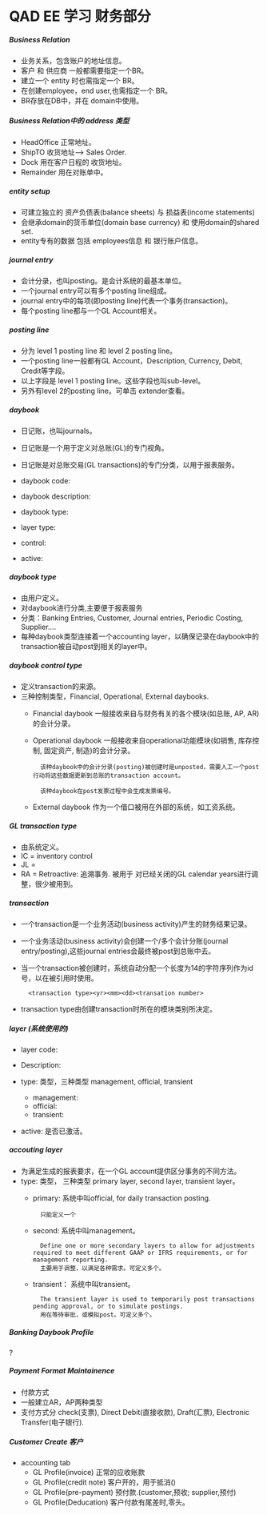 QAD EE 学习 财务部分
====================

##### Business Relation
* 业务关系，包含账户的地址信息。
* 客户 和 供应商 一般都需要指定一个BR。
* 建立一个 entity 时也需指定一个 BR。
* 在创建employee，end user,也需指定一个 BR。
* BR存放在DB中，并在 domain中使用。

##### Business Relation中的 address 类型
* HeadOffice 正常地址。
* ShipTO 收货地址--> Sales Order.
* Dock 用在客户日程的 收货地址。
* Remainder 用在对账单中。


##### entity setup
* 可建立独立的 资产负债表(balance sheets) 与 损益表(income statements)
* 会继承domain的货币单位(domain base currency) 和 使用domain的shared set.
* entity专有的数据 包括 employees信息 和 银行账户信息。



##### journal entry
* 会计分录，也叫posting。是会计系统的最基本单位。
* 一个journal entry可以有多个posting line组成。
* journal entry中的每项(即posting line)代表一个事务(transaction)。
* 每个posting line都与一个GL Account相关。


##### posting line
* 分为 level 1 posting line 和 level 2 posting line。
* 一个posting line一般都有GL Account，Description, Currency, Debit, Credit等字段。
* 以上字段是 level 1 posting line。这些字段也叫sub-level。
* 另外有level 2的posting line。可单击 extender查看。


##### daybook 
* 日记账，也叫journals。
* 日记账是一个用于定义对总账(GL)的专门视角。
* 日记账是对总账交易(GL transactions)的专门分类，以用于报表服务。

* daybook code:
* daybook description:
* daybook type:
* layer type:
* control:
* active:

##### daybook type
* 由用户定义。
* 对daybook进行分类,主要便于报表服务
* 分类：Banking Entries, Customer, Journal entries, Periodic Costing, Supplier....
* 每种daybook类型连接着一个accounting layer，以确保记录在daybook中的transaction被自动post到相关的layer中。


##### daybook control type
* 定义transaction的来源。
* 三种控制类型，Financial, Operational, External daybooks.
	* Financial daybook 一般接收来自与财务有关的各个模块(如总账, AP, AR)的会计分录。
	* Operational daybook 一般接收来自operational功能模块(如销售, 库存控制, 固定资产, 制造)的会计分录。

			该种daybook中的会计分录(posting)被创建时是unposted，需要人工一个post行动将这些数据更新到总账的transaction account。
						 
			该种daybook在post发票过程中会生成发票编号。

	* External daybook 作为一个借口被用在外部的系统，如工资系统。




##### GL transaction type
* 由系统定义。
* IC = inventory control
* JL = 
* RA = Retroactive: 追溯事务. 被用于 对已经关闭的GL calendar years进行调整，很少被用到。


##### transaction 
* 一个transaction是一个业务活动(business activity)产生的财务结果记录。
* 一个业务活动(business activity)会创建一个/多个会计分账(journal entry/posting),这些journal entries会最终被post到总账中去。
* 当一个transaction被创建时，系统自动分配一个长度为14的字符序列作为id号，以在被引用时使用。

		<transaction type><yr><mm><dd><transation number>

* transaction type由创建transaction时所在的模块类别所决定。


##### layer (系统使用的)
* layer code:
* Description:
* type: 类型，三种类型 management, official, transient
	* management:
	* official:
	* transient:

* active: 是否已激活。

##### accouting layer
* 为满足生成的报表要求，在一个GL account提供区分事务的不同方法。
* type: 类型， 三种类型 primary layer, second layer, transient layer。
	* primary: 系统中叫official, for daily transaction posting.

			只能定义一个

	* second: 系统中叫management。

			Define one or more secondary layers to allow for adjustments required to meet different GAAP or IFRS requirements, or for management reporting.
			主要用于调整，以满足各种需求。可定义多个。

	* transient： 系统中叫transient。

			The transient layer is used to temporarily post transactions pending approval, or to simulate postings.
			用在等待审批，或模拟post。可定义多个。

##### Banking Daybook Profile
?

##### Payment Format Maintainence
* 付款方式
* 一般建立AR，AP两种类型
* 支付方式分 check(支票), Direct Debit(直接收款), Draft(汇票), Electronic Transfer(电子银行).

##### Customer Create 客户
* accounting tab
	* GL Profile(invoice) 正常的应收账款
	* GL Profile(credit note) 客户开的，用于抵消()
	* GL Profile(pre-payment) 预付款.(customer,预收; supplier,预付)
	* GL Profile(Deducation) 客户付款有尾差时,零头。
	